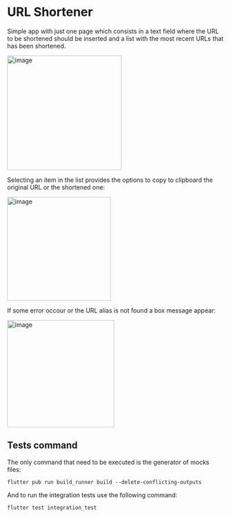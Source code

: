 # URL Shortener

Simple app with just one page which consists in a text field
where the URL to be shortened should be inserted and a list with
the most recent URLs that has been shortened.

<img width="265" alt="image" src="https://user-images.githubusercontent.com/24509402/152261125-1b4210db-e0cc-414b-846f-fef7dcd7b501.png">


Selecting an item in the list provides the options to copy to
clipboard the original URL or the shortened one:

<img width="240" alt="image" src="https://user-images.githubusercontent.com/24509402/152261154-749c1e83-c170-4b03-88df-a0d1b867633e.png">


If some error occour or the URL alias is not found a box message
appear:

<img width="248" alt="image" src="https://user-images.githubusercontent.com/24509402/152261037-d95d472d-e94d-4fd3-ba1c-328a23d84398.png">


## Tests command

The only command that need to be executed is the generator
of mocks files:

 ``` flutter pub run build_runner build --delete-conflicting-outputs ```

And to run the integration tests use the following command:

 ``` flutter test integration_test ```
